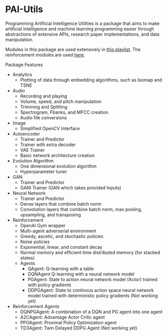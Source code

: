 # PAI-Utils

Programming Artificial Intelligence Utilities is a package that aims to make
artificial intelligence and machine learning programming easier through
abstractions of extensive APIs, research paper implementations, and data
manipulation.

Modules in this package are used extensively in [this playlist](https://www.youtube.com/watch?v=4_oJMTfTBYY&list=PLZkmLNZl0Wkw9KSJMBhbalbsxmrjdlgv3).
The reinforcement modules are used [here](https://github.com/Tiger767/OpenAIGymResults).

Package Features
- Analytics
  - Plotting of data through embedding algorithms, such as Isomap and TSNE
- Audio
  - Recording and playing
  - Volume, speed, and pitch manipulation
  - Trimming and Splitting
  - Spectrogram, Fbanks, and MFCC creation
  - Audio file conversions
- Image
  - Simplified OpenCV Interface
- Autoencoder
  - Trainer and Predictor
  - Trainer with extra decoder
  - VAE Trainer
  - Basic network architecture creation
- Evolution Algorithm
  - One dimensional evolution algorithm
  - Hyperparameter tuner
- GAN
  - Trainer and Predictor
  - GANI Trainer (GAN which takes provided Inputs)
- Neural Network
  - Trainer and Predictor
  - Dense layers that combine batch norm
  - Convolution layers that combine batch norm, max pooling, upsampling, and transposing
- Reinforcement
  - OpenAI Gym wrapper
  - Multi-agent adverserial environment
  - Greedy, ascetic, and stochastic policies
  - Noise policies
  - Exponential, linear, and constant decay
  - Normal memory and efficient time distributed memory (for stacked states)
  - Agents
    - QAgent: Q-learning with a table
    - DQNAgent Q-learning with a neural network model
    - PGAgent: State to action neural network model (Actor) trained with
               policy gradients
    - DDPGAgent: State to continous action space neural network model trained
                 with deterministic policy gradients (Not working yet)
- Reinforcement Agents
  - DQNPGAgent: A combination of a DQN and PG agent into one agent
  - A2CAgent: Advantage Actor Critic agent
  - PPOAgent: Proximal Policy Optimization agent
  - TD3Agent: Twin Delayed DDPG Agent (Not working yet)
